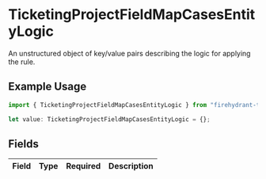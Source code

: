 # TicketingProjectFieldMapCasesEntityLogic

An unstructured object of key/value pairs describing the logic for applying the rule.

## Example Usage

```typescript
import { TicketingProjectFieldMapCasesEntityLogic } from "firehydrant-typescript-sdk/models/components";

let value: TicketingProjectFieldMapCasesEntityLogic = {};
```

## Fields

| Field       | Type        | Required    | Description |
| ----------- | ----------- | ----------- | ----------- |